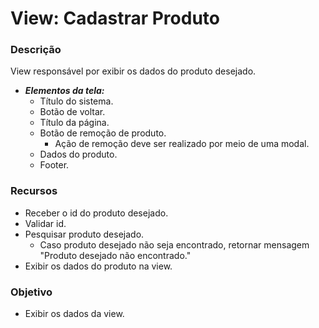 # View: Cadastrar Produto

### Descrição

View responsável por exibir os dados do produto desejado.

- ***Elementos da tela:***
    - Título do sistema.
    - Botão de voltar.
    - Título da página.
    - Botão de remoção de produto.
        - Ação de remoção deve ser realizado por meio de uma modal.
    - Dados do produto.
    - Footer.

### Recursos

- Receber o id do produto desejado.
- Validar id.
- Pesquisar produto desejado.
    - Caso produto desejado não seja encontrado, retornar mensagem "Produto desejado não encontrado."
- Exibir os dados do produto na view.

### Objetivo

- Exibir os dados da view.